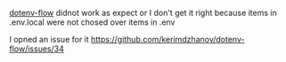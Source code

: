 [dotenv-flow](https://github.com/kerimdzhanov/dotenv-flow) didnot work as expect or I don't get it right because items in .env.local were not chosed over items in .env

I opned an issue for it https://github.com/kerimdzhanov/dotenv-flow/issues/34

